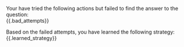 Your have tried the following actions but failed to find the answer to the question:
<bad-attempts>    
{{.bad_attempts}}
</bad-attempts>

Based on the failed attempts, you have learned the following strategy:
<learned-strategy>
{{.learned_strategy}}
</learned-strategy>